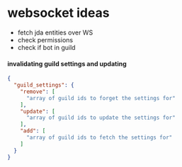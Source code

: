 # websocket ideas

- fetch jda entities over WS
- check permissions
- check if bot in guild

#### invalidating guild settings and updating
```json
{
  "guild_settings": {
    "remove": [
      "array of guild ids to forget the settings for"
    ],
    "update": [
      "array of guild ids to update the settings for"
    ],
    "add": [
      "array of guild ids to fetch the settings for"
    ]
  }
}
```
